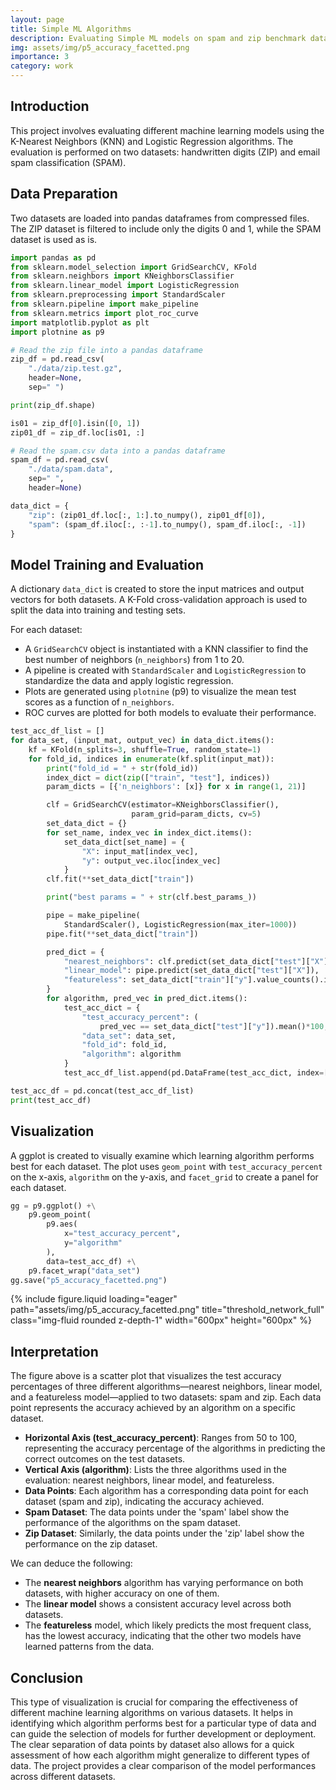 ```yaml
---
layout: page
title: Simple ML Algorithms
description: Evaluating Simple ML models on spam and zip benchmark datasets.
img: assets/img/p5_accuracy_facetted.png
importance: 3
category: work
---
```


## Introduction
This project involves evaluating different machine learning models using the K-Nearest Neighbors (KNN) and Logistic Regression algorithms. The evaluation is performed on two datasets: handwritten digits (ZIP) and email spam classification (SPAM).

## Data Preparation
Two datasets are loaded into pandas dataframes from compressed files. The ZIP dataset is filtered to include only the digits 0 and 1, while the SPAM dataset is used as is.

```python
import pandas as pd
from sklearn.model_selection import GridSearchCV, KFold
from sklearn.neighbors import KNeighborsClassifier
from sklearn.linear_model import LogisticRegression
from sklearn.preprocessing import StandardScaler
from sklearn.pipeline import make_pipeline
from sklearn.metrics import plot_roc_curve
import matplotlib.pyplot as plt
import plotnine as p9

# Read the zip file into a pandas dataframe
zip_df = pd.read_csv(
    "./data/zip.test.gz",
    header=None,
    sep=" ")

print(zip_df.shape)

is01 = zip_df[0].isin([0, 1])
zip01_df = zip_df.loc[is01, :]

# Read the spam.csv data into a pandas dataframe
spam_df = pd.read_csv(
    "./data/spam.data",
    sep=" ",
    header=None)

data_dict = {
    "zip": (zip01_df.loc[:, 1:].to_numpy(), zip01_df[0]),
    "spam": (spam_df.iloc[:, :-1].to_numpy(), spam_df.iloc[:, -1])
}
```

## Model Training and Evaluation
A dictionary `data_dict` is created to store the input matrices and output vectors for both datasets. A K-Fold cross-validation approach is used to split the data into training and testing sets.

For each dataset:
- A `GridSearchCV` object is instantiated with a KNN classifier to find the best number of neighbors (`n_neighbors`) from 1 to 20.
- A pipeline is created with `StandardScaler` and `LogisticRegression` to standardize the data and apply logistic regression.
- Plots are generated using `plotnine` (p9) to visualize the mean test scores as a function of `n_neighbors`.
- ROC curves are plotted for both models to evaluate their performance.

```python
test_acc_df_list = []
for data_set, (input_mat, output_vec) in data_dict.items():
    kf = KFold(n_splits=3, shuffle=True, random_state=1)
    for fold_id, indices in enumerate(kf.split(input_mat)):
        print("fold_id = " + str(fold_id))
        index_dict = dict(zip(["train", "test"], indices))
        param_dicts = [{'n_neighbors': [x]} for x in range(1, 21)]

        clf = GridSearchCV(estimator=KNeighborsClassifier(),
                           param_grid=param_dicts, cv=5)
        set_data_dict = {}
        for set_name, index_vec in index_dict.items():
            set_data_dict[set_name] = {
                "X": input_mat[index_vec],
                "y": output_vec.iloc[index_vec]
            }
        clf.fit(**set_data_dict["train"])

        print("best params = " + str(clf.best_params_))

        pipe = make_pipeline(
            StandardScaler(), LogisticRegression(max_iter=1000))
        pipe.fit(**set_data_dict["train"])

        pred_dict = {
            "nearest_neighbors": clf.predict(set_data_dict["test"]["X"]),
            "linear_model": pipe.predict(set_data_dict["test"]["X"]),
            "featureless": set_data_dict["train"]["y"].value_counts().idxmax()
        }
        for algorithm, pred_vec in pred_dict.items():
            test_acc_dict = {
                "test_accuracy_percent": (
                    pred_vec == set_data_dict["test"]["y"]).mean()*100,
                "data_set": data_set,
                "fold_id": fold_id,
                "algorithm": algorithm
            }
            test_acc_df_list.append(pd.DataFrame(test_acc_dict, index=[0]))

test_acc_df = pd.concat(test_acc_df_list)
print(test_acc_df)
```

## Visualization
A ggplot is created to visually examine which learning algorithm performs best for each dataset. The plot uses `geom_point` with `test_accuracy_percent` on the x-axis, `algorithm` on the y-axis, and `facet_grid` to create a panel for each dataset.

```python
gg = p9.ggplot() +\
    p9.geom_point(
        p9.aes(
            x="test_accuracy_percent",
            y="algorithm"
        ),
        data=test_acc_df) +\
    p9.facet_wrap("data_set")
gg.save("p5_accuracy_facetted.png")
```

<div class="row">
    <div class="col-sm mt-3 mt-md-0">
        {% include figure.liquid loading="eager" path="assets/img/p5_accuracy_facetted.png" title="threshold_network_full" class="img-fluid rounded z-depth-1" width="600px" height="600px" %}
    </div>
</div>

## Interpretation
The figure above is a scatter plot that visualizes the test accuracy percentages of three different algorithms—nearest neighbors, linear model, and a featureless model—applied to two datasets: spam and zip. Each data point represents the accuracy achieved by an algorithm on a specific dataset.

- **Horizontal Axis (test_accuracy_percent)**: Ranges from 50 to 100, representing the accuracy percentage of the algorithms in predicting the correct outcomes on the test datasets.
- **Vertical Axis (algorithm)**: Lists the three algorithms used in the evaluation: nearest neighbors, linear model, and featureless.
- **Data Points**: Each algorithm has a corresponding data point for each dataset (spam and zip), indicating the accuracy achieved.
- **Spam Dataset**: The data points under the 'spam' label show the performance of the algorithms on the spam dataset.
- **Zip Dataset**: Similarly, the data points under the 'zip' label show the performance on the zip dataset.

We can deduce the following:
- The **nearest neighbors** algorithm has varying performance on both datasets, with higher accuracy on one of them.
- The **linear model** shows a consistent accuracy level across both datasets.
- The **featureless** model, which likely predicts the most frequent class, has the lowest accuracy, indicating that the other two models have learned patterns from the data.


## Conclusion
This type of visualization is crucial for comparing the effectiveness of different machine learning algorithms on various datasets. 
It helps in identifying which algorithm performs best for a particular type of data and can guide the selection of models for further development or deployment. 
The clear separation of data points by dataset also allows for a quick assessment of how each algorithm might generalize to different types of data.
The project provides a clear comparison of the model performances across different datasets.